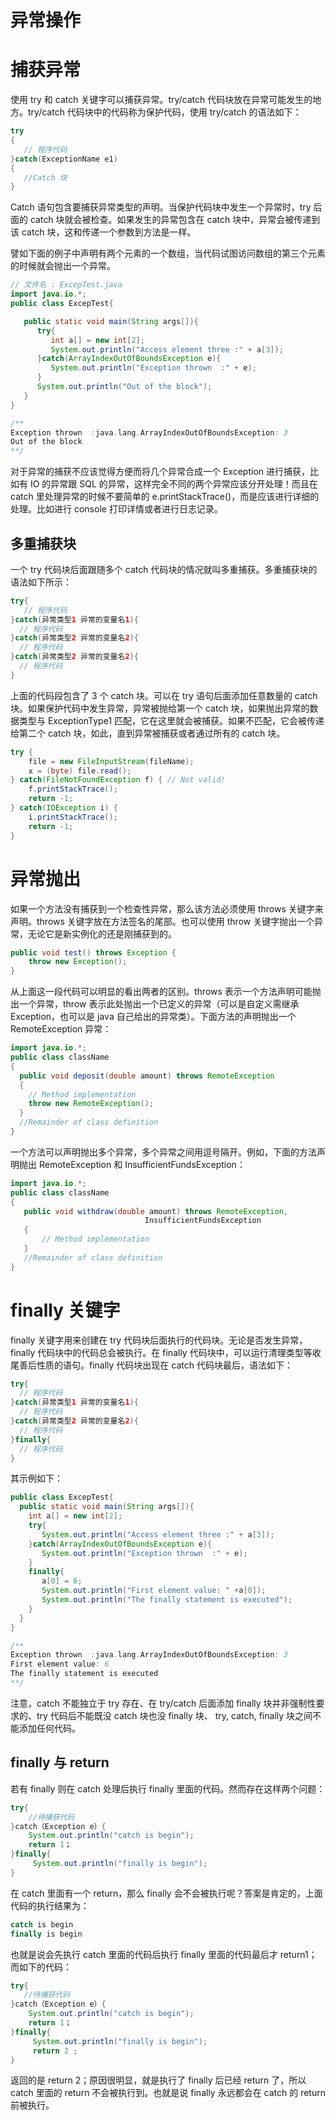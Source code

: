 # 异常操作

# 捕获异常

使用 try 和 catch 关键字可以捕获异常。try/catch 代码块放在异常可能发生的地方。try/catch 代码块中的代码称为保护代码，使用 try/catch 的语法如下：

```java
try
{
   // 程序代码
}catch(ExceptionName e1)
{
   //Catch 块
}
```

Catch 语句包含要捕获异常类型的声明。当保护代码块中发生一个异常时，try 后面的 catch 块就会被检查。如果发生的异常包含在 catch 块中，异常会被传递到该 catch 块，这和传递一个参数到方法是一样。

譬如下面的例子中声明有两个元素的一个数组，当代码试图访问数组的第三个元素的时候就会抛出一个异常。

```java
// 文件名 : ExcepTest.java
import java.io.*;
public class ExcepTest{

   public static void main(String args[]){
      try{
         int a[] = new int[2];
         System.out.println("Access element three :" + a[3]);
      }catch(ArrayIndexOutOfBoundsException e){
         System.out.println("Exception thrown  :" + e);
      }
      System.out.println("Out of the block");
   }
}

/**
Exception thrown  :java.lang.ArrayIndexOutOfBoundsException: 3
Out of the block
**/
```

对于异常的捕获不应该觉得方便而将几个异常合成一个 Exception 进行捕获，比如有 IO 的异常跟 SQL 的异常，这样完全不同的两个异常应该分开处理！而且在 catch 里处理异常的时候不要简单的 e.printStackTrace()，而是应该进行详细的处理。比如进行 console 打印详情或者进行日志记录。

## 多重捕获块

一个 try 代码块后面跟随多个 catch 代码块的情况就叫多重捕获。多重捕获块的语法如下所示：

```java
try{
   // 程序代码
}catch(异常类型1 异常的变量名1){
  // 程序代码
}catch(异常类型2 异常的变量名2){
  // 程序代码
}catch(异常类型2 异常的变量名2){
  // 程序代码
}
```

上面的代码段包含了 3 个 catch 块。可以在 try 语句后面添加任意数量的 catch 块。如果保护代码中发生异常，异常被抛给第一个 catch 块，如果抛出异常的数据类型与 ExceptionType1 匹配，它在这里就会被捕获。如果不匹配，它会被传递给第二个 catch 块，如此，直到异常被捕获或者通过所有的 catch 块。

```java
try {
    file = new FileInputStream(fileName);
    x = (byte) file.read();
} catch(FileNotFoundException f) { // Not valid!
    f.printStackTrace();
    return -1;
} catch(IOException i) {
    i.printStackTrace();
    return -1;
}
```

# 异常抛出

如果一个方法没有捕获到一个检查性异常，那么该方法必须使用 throws 关键字来声明。throws 关键字放在方法签名的尾部。也可以使用 throw 关键字抛出一个异常，无论它是新实例化的还是刚捕获到的。

```java
public void test() throws Exception {
    throw new Exception();
}
```

从上面这一段代码可以明显的看出两者的区别。throws 表示一个方法声明可能抛出一个异常，throw 表示此处抛出一个已定义的异常（可以是自定义需继承 Exception，也可以是 java 自己给出的异常类）。下面方法的声明抛出一个 RemoteException 异常：

```java
import java.io.*;
public class className
{
  public void deposit(double amount) throws RemoteException
  {
    // Method implementation
    throw new RemoteException();
  }
  //Remainder of class definition
}
```

一个方法可以声明抛出多个异常，多个异常之间用逗号隔开。例如，下面的方法声明抛出 RemoteException 和 InsufficientFundsException：

```java
import java.io.*;
public class className
{
   public void withdraw(double amount) throws RemoteException,
                              InsufficientFundsException
   {
       // Method implementation
   }
   //Remainder of class definition
}
```

# finally 关键字

finally 关键字用来创建在 try 代码块后面执行的代码块。无论是否发生异常，finally 代码块中的代码总会被执行。在 finally 代码块中，可以运行清理类型等收尾善后性质的语句。finally 代码块出现在 catch 代码块最后，语法如下：

```java
try{
  // 程序代码
}catch(异常类型1 异常的变量名1){
  // 程序代码
}catch(异常类型2 异常的变量名2){
  // 程序代码
}finally{
  // 程序代码
}
```

其示例如下：

```java
public class ExcepTest{
  public static void main(String args[]){
    int a[] = new int[2];
    try{
       System.out.println("Access element three :" + a[3]);
    }catch(ArrayIndexOutOfBoundsException e){
       System.out.println("Exception thrown  :" + e);
    }
    finally{
       a[0] = 6;
       System.out.println("First element value: " +a[0]);
       System.out.println("The finally statement is executed");
    }
  }
}

/**
Exception thrown  :java.lang.ArrayIndexOutOfBoundsException: 3
First element value: 6
The finally statement is executed
**/
```

注意，catch 不能独立于 try 存在、在 try/catch 后面添加 finally 块并非强制性要求的、try 代码后不能既没 catch 块也没 finally 块、
try, catch, finally 块之间不能添加任何代码。

## finally 与 return

若有 finally 则在 catch 处理后执行 finally 里面的代码。然而存在这样两个问题：

```java
try{
    //待捕获代码
}catch（Exception e）{
    System.out.println("catch is begin");
    return 1；
}finally{
     System.out.println("finally is begin");
}
```

在 catch 里面有一个 return，那么 finally 会不会被执行呢？答案是肯定的，上面代码的执行结果为：

```java
catch is begin
finally is begin
```

也就是说会先执行 catch 里面的代码后执行 finally 里面的代码最后才 return1；而如下的代码：

```java
try{
   //待捕获代码
}catch（Exception e）{
    System.out.println("catch is begin");
    return 1；
}finally{
     System.out.println("finally is begin");
     return 2 ;
}
```

返回的是 return 2；原因很明显，就是执行了 finally 后已经 return 了，所以 catch 里面的 return 不会被执行到。也就是说 finally 永远都会在 catch 的 return 前被执行。
